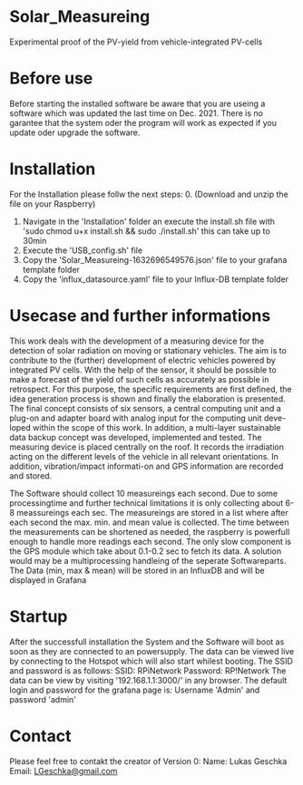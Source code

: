 # Solar_Measureing
Experimental proof of the PV-yield from vehicle-integrated PV-cells

# Before use
Before starting the installed software be aware that you are useing a software which was updated the last time on Dec. 2021. 
There is no garantee that the system oder the program will work as expected if you update oder upgrade the software.

# Installation
For the Installation please follw the next steps:
  0. (Download and unzip the file on your Raspberry)
  1.  Navigate in the 'Installation' folder an execute the install.sh file with 'sudo chmod u+x install.sh && sudo ./install.sh' this can take up to 30min
  2.  Execute the 'USB_config.sh' file
  3.  Copy the 'Solar_Measureing-1632696549576.json' file to your grafana template folder
  4.  Copy the 'influx_datasource.yaml' file to your Influx-DB template folder

# Usecase and further informations
This work deals with the development of a measuring device for the detection of solar radiation on moving or stationary vehicles. The aim is to contribute to the (further) development of electric vehicles powered by integrated PV cells. With the help of the sensor, it should be possible to make a forecast of the yield of such cells as accurately as possible in retrospect. For this purpose, the specific requirements are first defined, the idea generation process is shown and finally the elaboration is presented. The final concept consists of six sensors, a central computing unit and a plug-on and adapter board with analog input for the computing unit deve-loped within the scope of this work. 
In addition, a multi-layer sustainable data backup concept was developed, 
implemented and tested. 
The measuring device is placed centrally on the roof. It records the irradiation acting on the different levels of the vehicle in all relevant orientations. In addition, vibration/impact informati-on and GPS information are recorded and stored. 

The Software should collect 10 measureings each second. Due to some processingtime and further technical limitations it is only collecting about 6-8 meassureings each sec.
The measureings are stored in a list where after each second the max. min. and mean value is collected. The time between the measurements can be shortened as needed, the raspberry is powerfull enough to handle more readings each second. The only slow component is the GPS module which take about 0.1-0.2 sec to fetch its data. A solution would may be a multiprocessing handleing of the seperate Softwareparts. 
The Data (min, max & mean) will be stored in an InfluxDB and will be displayed in Grafana

# Startup
After the successfull installation the System and the Software will boot as soon as they are connected to an powersupply. The data can be viewed live by connecting to the Hotspot which will also start whilest booting. The SSID and password is as follows:
SSID: RPiNetwork
Password: RP!Network
The data can be view by visiting '192.168.1.1:3000/' in any browser.
The default login and password for the grafana page is: Username 'Admin' and password 'admin'



# Contact
Please feel free to contakt the creator of Version 0:
    Name: Lukas Geschka
    Email: LGeschka@gmail.com
    

